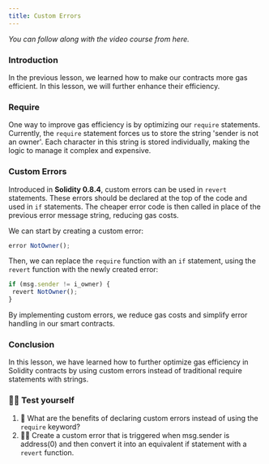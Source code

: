```yaml
---
title: Custom Errors
---
```


_You can follow along with the video course from here._

> </a>

### Introduction

In the previous lesson, we learned how to make our contracts more gas efficient. In this lesson, we will further enhance their efficiency.

### Require

One way to improve gas efficiency is by optimizing our `require` statements. Currently, the `require` statement forces us to store the string 'sender is not an owner'. Each character in this string is stored individually, making the logic to manage it complex and expensive.

### Custom Errors

Introduced in **Solidity 0.8.4**, custom errors can be used in `revert` statements. These errors should be declared at the top of the code and used in `if` statements. The cheaper error code is then called in place of the previous error message string, reducing gas costs.

We can start by creating a custom error:

```js
error NotOwner();
```

Then, we can replace the `require` function with an `if` statement, using the `revert` function with the newly created error:

```js
if (msg.sender != i_owner) {
 revert NotOwner();
}
```

By implementing custom errors, we reduce gas costs and simplify error handling in our smart contracts.

### Conclusion

In this lesson, we have learned how to further optimize gas efficiency in Solidity contracts by using custom errors instead of traditional require statements with strings.

### 🧑‍💻 Test yourself

1. 📕 What are the benefits of declaring custom errors instead of using the `require` keyword?
2. 🧑‍💻 Create a custom error that is triggered when msg.sender is address(0) and then convert it into an equivalent if statement with a `revert` function.
